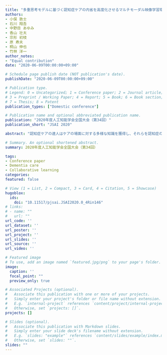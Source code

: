 ```yaml
---
title: "多重思考モデルに基づく認知症ケアの内省を高度化させるマルチモーダル映像学習環境"
authors:
- 小俣 敦士
- 石川 翔吾
- 中野目 あゆみ
- 香山 壮太
- 宗形 初枝
- 原 寿夫
- 桐山 伸也
- 竹林 洋一
author_notes:
- "Equal contribution"
date: "2020-06-09T00:00:00+09:00"

# Schedule page publish date (NOT publication's date).
publishDate: "2020-06-09T00:00:00+09:00"

# Publication type.
# Legend: 0 = Uncategorized; 1 = Conference paper; 2 = Journal article;
# 3 = Preprint / Working Paper; 4 = Report; 5 = Book; 6 = Book section;
# 7 = Thesis; 8 = Patent
publication_types: ["Domestic conference"]

# Publication name and optional abbreviated publication name.
publication: "2020年度人工知能学会全国大会（第34回）"
publication_short: "JSAI 2020"

abstract: "認知症ケアの達人はケアの場面に対する多様な知識を獲得し、それらを認知症の人の状態に合わせて柔軟に活用することで関係性を維持しながら円滑にケアを実施する。本発表では、協調学習環境の枠組みを発展させ、多重思考モデルを用いた心的プロセス、ケアスキルの使用状況、複数の指導者からの指導情報などのマルチモーダル知識を認知症ケア実践映像と同期して閲覧できる映像学習環境の構築について述べる。"

# Summary. An optional shortened abstract.
summary: 2020年度人工知能学会全国大会（第34回）

tags:
- Conference paper
- Dementia care
- Collaborative learning
categories: 
featured: false

# View (1 = List, 2 = Compact, 3 = Card, 4 = Citation, 5 = Showcase)
hugoblox:
  ids:
    doi: "10.11517/pjsai.JSAI2020.0_4Rin146"
# links:
# - name: ""
#   url: ""
url_code: ''
url_dataset: ''
url_poster: ''
url_project: ''
url_slides: ''
url_source: ''
url_video: ''

# Featured image
# To use, add an image named `featured.jpg/png` to your page's folder. 
image:
  caption: ''
  focal_point: ""
  preview_only: true

# Associated Projects (optional).
#   Associate this publication with one or more of your projects.
#   Simply enter your project's folder or file name without extension.
#   E.g. `internal-project` references `content/project/internal-project/index.md`.
#   Otherwise, set `projects: []`.
projects: []

# Slides (optional).
#   Associate this publication with Markdown slides.
#   Simply enter your slide deck's filename without extension.
#   E.g. `slides: "example"` references `content/slides/example/index.md`.
#   Otherwise, set `slides: ""`.
slides: ""
---
```

